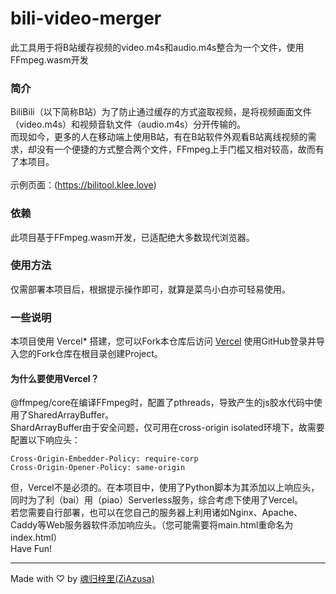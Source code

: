 # bili-video-merger
此工具用于将B站缓存视频的video.m4s和audio.m4s整合为一个文件，使用FFmpeg.wasm开发
### 简介
BiliBili（以下简称B站）为了防止通过缓存的方式盗取视频，是将视频画面文件（video.m4s）和视频音轨文件（audio.m4s）分开传输的。<br>
而现如今，更多的人在移动端上使用B站，有在B站软件外观看B站离线视频的需求，却没有一个便捷的方式整合两个文件，FFmpeg上手门槛又相对较高，故而有了本项目。<br><br>
示例页面：(https://bilitool.klee.love)
### 依赖
此项目基于FFmpeg.wasm开发，已适配绝大多数现代浏览器。
### 使用方法
仅需部署本项目后，根据提示操作即可，就算是菜鸟小白亦可轻易使用。
### 一些说明
本项目使用 Vercel* 搭建，您可以Fork本仓库后访问 [Vercel](https://vercel.com) 使用GitHub登录并导入您的Fork仓库在根目录创建Project。
#### 为什么要使用Vercel？
@ffmpeg/core在编译FFmpeg时，配置了pthreads，导致产生的js胶水代码中使用了SharedArrayBuffer。<br>
ShardArrayBuffer由于安全问题，仅可用在cross-origin isolated环境下，故需要配置以下响应头：
```
Cross-Origin-Embedder-Policy: require-corp
Cross-Origin-Opener-Policy: same-origin
```
但，Vercel不是必须的。在本项目中，使用了Python脚本为其添加以上响应头，同时为了利（bai）用（piao）Serverless服务，综合考虑下使用了Vercel。<br>
若您需要自行部署，也可以在您自己的服务器上利用诸如Nginx、Apache、Caddy等Web服务器软件添加响应头。（您可能需要将main.html重命名为index.html）<br>
Have Fun!

---

Made with ♡ by [魂归梓里(ZiAzusa)](https://about.sukimoe.cn/)
